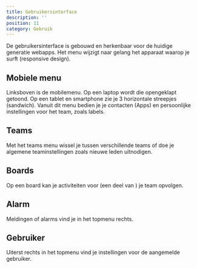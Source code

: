 ```yaml
---
title: Gebruikersinterface
description: ''
position: 11
category: Gebruik
---
```


De gebruikersinterface is gebouwd en herkenbaar voor de huidige generatie webapps. Het menu wijzigt naar gelang het apparaat waarop je surft (responsive design).
## Mobiele menu
Linksboven is de mobilemenu. Op een laptop wordt die opengeklapt getoond. Op een tablet en smartphone zie je 3 horizontale streepjes (sandwich).
Vanuit dit menu bedien je je contacten (Apps) en persoonlijke instellingen voor het team, zoals labels.

## Teams
Met het teams menu wissel je tussen verschillende teams of doe je algemene teaminstellingen zoals nieuwe leden uitnodigen.

## Boards
Op een board kan je activiteiten voor (een deel van ) je team opvolgen.

## Alarm
Meldingen of alarms vind je in het topmenu rechts. 

## Gebruiker
Uiterst rechts in het topmenu vind je instellingen voor de aangemelde gebruiker.